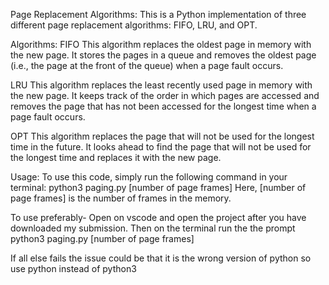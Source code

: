 Page Replacement Algorithms:
This is a Python implementation of three different page replacement algorithms: FIFO, LRU, and OPT.

Algorithms:
FIFO
This algorithm replaces the oldest page in memory with the new page. It stores the pages in a queue and removes the oldest page (i.e., the page at the front of the queue) when a page fault occurs.

LRU
This algorithm replaces the least recently used page in memory with the new page. It keeps track of the order in which pages are accessed and removes the page that has not been accessed for the longest time when a page fault occurs.

OPT
This algorithm replaces the page that will not be used for the longest time in the future. It looks ahead to find the page that will not be used for the longest time and replaces it with the new page. 

Usage:
To use this code, simply run the following command in your terminal:
python3 paging.py [number of page frames]
Here, [number of page frames] is the number of frames in the memory.

To use preferably- 
Open on vscode and open the project after you have downloaded my submission. Then on the terminal run the the prompt python3 paging.py [number of page frames]


If all else fails the issue could be that it is the wrong version of python so use python instead of python3

